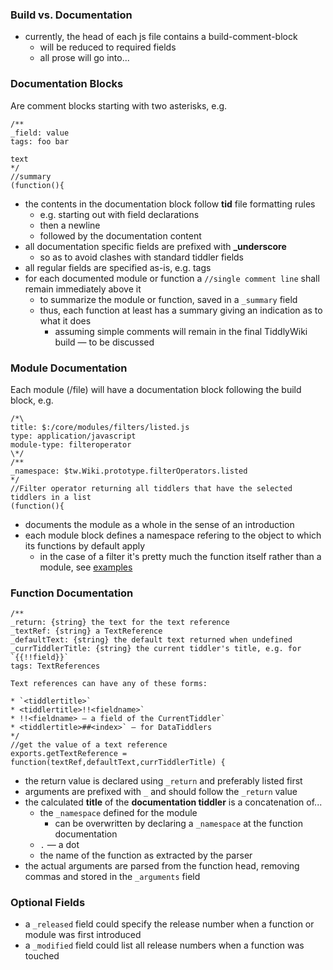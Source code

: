 ### Build vs. Documentation

* currently, the head of each js file contains a build-comment-block
    * will be reduced to required fields
    * all prose will go into...

### Documentation Blocks

Are comment blocks starting with two asterisks, e.g.

```
/**
_field: value
tags: foo bar

text
*/
//summary
(function(){
```

* the contents in the documentation block follow **tid** file formatting rules
    * e.g. starting out with field declarations
    * then a newline
    * followed by the documentation content
* all documentation specific fields are  prefixed with **_underscore**
    * so as to avoid clashes with standard tiddler fields
* all regular fields are specified as-is, e.g. tags
* for each documented module or function a `//single comment line` shall remain immediately above it
    * to summarize the module or function, saved in a `_summary` field
    * thus, each function at least has a summary giving an indication as to what it does
        * assuming simple comments will remain in the final TiddlyWiki build — to be discussed

### Module Documentation

Each module (/file) will have a documentation block following the build block, e.g.

```
/*\
title: $:/core/modules/filters/listed.js
type: application/javascript
module-type: filteroperator
\*/
/**
_namespace: $tw.Wiki.prototype.filterOperators.listed
*/
//Filter operator returning all tiddlers that have the selected tiddlers in a list
(function(){
```

* documents the module as a whole in the sense of an introduction
* each module block defines a namespace refering to the object to which its functions by default apply
    * in the case of a filter it's pretty much the function itself rather than a module, see [examples](EXAMPLES.md)

### Function Documentation

```
/**
_return: {string} the text for the text reference
_textRef: {string} a TextReference
_defaultText: {string} the default text returned when undefined
_currTiddlerTitle: {string} the current tiddler's title, e.g. for `{{!!field}}`
tags: TextReferences

Text references can have any of these forms:

* `<tiddlertitle>`
* <tiddlertitle>!!<fieldname>`
* !!<fieldname> — a field of the CurrentTiddler`
* <tiddlertitle>##<index>` — for DataTiddlers
*/
//get the value of a text reference
exports.getTextReference = function(textRef,defaultText,currTiddlerTitle) {
```

* the return value is declared using `_return` and preferably listed first
* arguments are prefixed with `_` and should follow the `_return` value
* the calculated **title** of the **documentation tiddler** is a concatenation of...
    * the `_namespace` defined for the module
        * can be overwritten by declaring a `_namespace` at the function documentation
    * `.` — a dot
    * the name of the function as extracted by the parser
* the actual arguments are parsed from the function head, removing commas and stored in the `_arguments` field

### Optional Fields
* a `_released` field could specify the release number when a function or module was first introduced
* a `_modified` field could list all release numbers when a function was touched
